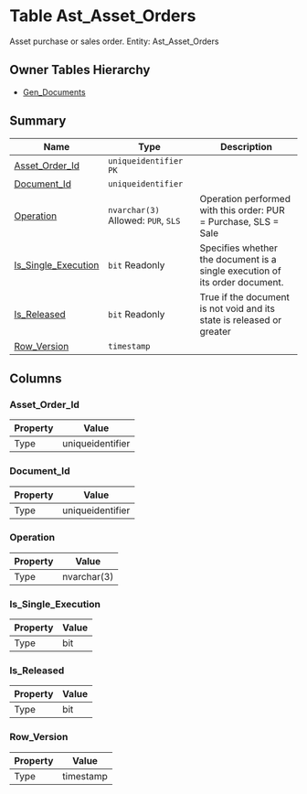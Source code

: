 # Table Ast_Asset_Orders

Asset purchase or sales order. Entity: Ast_Asset_Orders

## Owner Tables Hierarchy

* [Gen_Documents](Gen_Documents.md)

## Summary

| Name | Type | Description |
| - | - | --- |
|[Asset_Order_Id](#asset_order_id)|`uniqueidentifier` `PK`||
|[Document_Id](#document_id)|`uniqueidentifier` ||
|[Operation](#operation)|`nvarchar(3)` Allowed: `PUR`, `SLS`|Operation performed with this order: PUR = Purchase, SLS = Sale|
|[Is_Single_Execution](#is_single_execution)|`bit` Readonly|Specifies whether the document is a single execution of its order document.|
|[Is_Released](#is_released)|`bit` Readonly|True if the document is not void and its state is released or greater|
|[Row_Version](#row_version)|`timestamp` ||

## Columns

### Asset_Order_Id

| Property | Value |
| - | - |
|Type|uniqueidentifier|

### Document_Id

| Property | Value |
| - | - |
|Type|uniqueidentifier|

### Operation

| Property | Value |
| - | - |
|Type|nvarchar(3)|

### Is_Single_Execution

| Property | Value |
| - | - |
|Type|bit|

### Is_Released

| Property | Value |
| - | - |
|Type|bit|

### Row_Version

| Property | Value |
| - | - |
|Type|timestamp|


